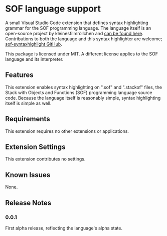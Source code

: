 # SOF language support

A small Visual Studio Code extension that defines syntax highlighting grammar for the SOF programming language. The language itself is an open-source project by kleinesfilmröllchen and [can be found here](https://github.com/kleinesfilmroellchen/sof-language). Contributions to both the language and this syntax highlighter are welcome; [sof-syntaxhighlight GitHub](https://github.com/kleinesfilmroellchen/sof-syntaxhighlight).

This package is licensed under MIT. A different license applies to the SOF language and its interpreter.

## Features

This extension enables syntax highlighting on ".sof" and ".stackof" files, the Stack with Objects and Functions (SOF) programming language source code. Because the language itself is reasonably simple, syntax highlighting itself is simple as well.

## Requirements

This extension requires no other extensions or applications.

## Extension Settings

This extension contributes no settings.

## Known Issues

None.

## Release Notes

### 0.0.1

First alpha release, reflecting the language's alpha state.

